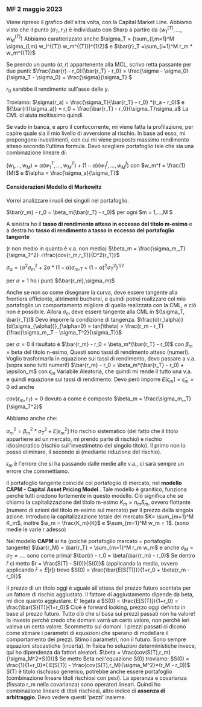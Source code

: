 ### MF 2 maggio 2023

Viene ripreso il grafico dell'altra volta, con la Capital Market Line. Abbiamo visto che il punto $(\sigma_T,r_T)$ è individuato con Sharp a partire da $(w_1^{(T)},...,w_M^{(T)})$ Abbiamo caratterizzato anche  $\sigma_T = (\sum_{l,m=1}^M \sigma_{l,m}  w_l^{(T)}  w_m^{(T)})^{1/2}$  e  $\bar{r}_T =\sum_{i=1}^M r_m * w_m^{(T)}$

Se prendo un punto $(\sigma,r)$ appartenente alla MCL, scrivo retta passante per due punti:
$\frac{\bar{r} - r_0}{\bar{r_T} - r_0} = \frac{\sigma - \sigma_0}{\sigma_T - \sigma_0} = \frac{\sigma}{\sigma_T} $

$r_0$ sarebbe il rendimento sull'asse delle y. 

Troviamo:
$\sigma(r_a) =  \frac{\sigma_T}{\bar{r_T} - r_0} *(r_a - r_0)$ e   ${\bar{r}(\sigma_a)} = r_0 + \frac{\bar{r_T} - r_0}{\sigma_T}\sigma_a$
La CML ci aiuta moltissimo quindi.

Se vado in banca, e apro il contocorrente, mi viene fatta la profilazione, per capire quale sia il mio livello di avversione al rischio. In base ad esso, mi propongono investimenti, con cui mi viene proposto massimo rendimento atteso secondo l'ultima formula. Devo scegliere portafoglio tale che sia una combinazione lineare di:

$(w_1,..,w_M) = \alpha(w_1^T,...,w_M^T) + (1-\alpha)(w_1^f,...,w_M^f)$
con $w_m^f = \frac{1}{M}$ e $\alpha = \frac{\sigma_a}{\sigma_T}$

#### Considerazioni Modello di Markowitz

Vorrei analizzare i ruoli dei singoli nel portafoglio.

$\bar{r_m} - r_0 = \beta_m(\bar{r_T} - r_0)$ per ogni $m = 1,...,M $

A sinistra ho il <b>tasso di rendimento atteso in eccesso del titolo m-esimo</b> e a destra ho <b>tasso di rendimento a tasso in eccesso del portafoglio tangente </b> 

(r non medio in quanto è v.a. non media)
$\beta_m = \frac{\sigma_m,_T}{\sigma_T^2} =\frac{cov(r_m,r_T)}{D^2(r_T)}$

$\sigma_\alpha = (\alpha^2\sigma_m^2 + 2\alpha*(1-\alpha)\sigma_m,_T + (1-\alpha)^2\sigma_T^2)^{1/2}$

per $\alpha=1$ ho i punti $(\bar{r_m},\sigma_m)$ 

Anche se non so come disegnare la curva, deve essere tangente alla frontiera efficiente, altrimenti bucherei, e quindi potrei realizzare col mio portafoglio un comportamento migliore di quella realizzata con la CML, e ciò non è possibile.
Allora $\sigma_m$ deve essere tangente alla CML in $(\sigma_T, \bar{r_T})$ 
Devo imporre la condizione di tangenza.
$\frac{d(r_\alpha)}{d(\sigma_{\alpha})}_{\alpha=0} = tan(\theta) = \frac{r_m - r_T}{\frac{\sigma_m,_T - \sigma_T^2}{\sigma_T}}$ 

per $\alpha = 0$ il risultato è $\bar{r_m} - r_0 = \beta_m*(\bar{r_T} - r_0)$ con $\beta_m$ = beta del titolo n-esimo, 
Questi sono tassi di rendimento atteso (numeri). Voglio trasformarla in equazione sui tassi di rendimento, devo passare a v.a. (sopra sono tutti numeri!)
$\bar{r_m} - r_0 = \beta_m*(\bar{r_T} - r_0) + \epsilon_m$
con $\epsilon_m$ Variabile Aleatoria, che quindi mi rende il tutto una v.a. e quindi equazione sui tassi di rendimento. Devo però imporre
$E[\epsilon_m] = \bar\epsilon_m= 0$ ed anche

$cov(\epsilon_m,r_T) = 0$ dovuto a come è composto $\beta_m = \frac{\sigma_m,_T}{\sigma_T^2}$

Abbiamo anche che:

$\sigma_m^2 = \beta_m^2 *\sigma_T^2 + E[\epsilon_m^2]$
Ho rischio sistematico (del fatto che il titolo appartiene ad un mercato, mi prendo parte di rischio) e rischio idiosincratico (rischio sull'investimetno del singolo titolo). Il primo non lo posso eliminare, il secondo sì (mediante riduzione del rischio).

$\epsilon_m$ è l'errore che si ha passando dalle medie alle v.a., ci sarà sempre un errore che commettiamo.

Il portafoglio tangente coincide col portafoglio di mercato, nel <b>modello CAPM - Capital Asset Pricing Model </b>. Tale modello è granitico, funziona perchè tutti credono fortemente in questo modello. Ciò significa che se chiamo la capitalizzazione del titolo m-esimo $K_m = n_m  S_m$, ovvero flottante (numero di azioni del titolo m-esimo sul mercato) per il prezzo della singola azione. Introduco la capitalizzazione totale del mercato $K= \sum_{m=1}^M K_m$, inoltre $w_m = \frac{K_m}{K}$ e $\sum_{m=1}^M w_m = 1$.
(sono medie le varie r adesso)

Nel modello **CAPM** si ha (poichè portafoglio mercato = portafoglio tangente)
$\bar{r_M} = \bar{r_T} = \sum_{m=1}^M r_m w_m$ e anche $\sigma_M = \sigma_T =....$ sono come prima!
$\bar{r} - r_0 = \beta(\bar{r_m} - r_0)$ 
Se dentro $\bar{r}$ ci metto $r = \frac{S(T) - S(0)}{S(0)}$ (applicando la media, ovvero applicando $\bar{r} = E[r]$)  trovo $S(0) = \frac{\bar{E[S(T)]}}{1+r_0 + \beta(r_m - r_0)}$

Il prezzo di un titolo oggi è uguale all'attesa del prezzo futuro scontata per un fattore di rischio aggiustato. Il fattore di aggiustamento dipende da beta, mi dice quanto aggiustare.
E' legata a $S(0) = \frac{E[S(T)]}{1+r_0} = \frac{\bar{S}(T)}{1+r_0}$ 
Cioè è forward looking, prezzo oggi definito in base al prezzo futuro. Tutto ciò che si basa sui prezzi passati non ha valore!
Io investo perchè credo che domani varrà un certo valore, non perchè ieri valeva un certo valore. Scommetto sul domani.
I prezzi passati ci dicono come stimare i parametri di equazioni che sperano di modellare il comportamento dei prezzi. Stimo i parametri, non il futuro. Sono sempre equazioni stocastiche (incerta). In fisica ho soluzioni deterministiche invece, qui ho dipendenza da fattori aleatori.
$\beta = \frac{cov(S(T),r_m}{\sigma_M^2*S(0)}$
Se metto Beta nell'equazione S(0) troviamo:
$S(0) = \frac{1}{1+r_0}*( E[S(T)] - \frac{cov(S(T),r_M}{\sigma_M^2}*(r_M - r_0))$
S(T) è titolo rischioso generico, potrebbe anche essere portafoglio (combinazione lineare titoli rischiosi con pesi). La speranza e covarianza (fissato r_m nella covarianza) sono operatori lineari. Quindi ho combinazione lineare di titoli rischiosi, altro indice di <b> assenza di arbitraggio. </b> Devo vedere questi 'pezzi' insieme.
